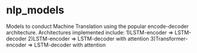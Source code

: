 # nlp_models
Models to conduct Machine Translation using the popular encode-decoder architecture. Architectures implemented include:
1)LSTM-encoder => LSTM-decoder
2)LSTM-encoder => LSTM-decoder with attention
3)Transformer-encoder => LSTM-decoder with attention
